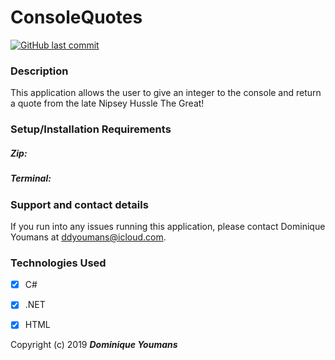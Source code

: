 # ConsoleQuotes
[![GitHub last commit](https://img.shields.io/github/last-commit/google/skia.svg?style=flat)]()
### Description

This application allows the user to give an integer to the console and return a quote from the late Nipsey Hussle The Great!


### Setup/Installation Requirements
##### Zip:


##### Terminal:






### Support and contact details

If you run into any issues running this application, please contact Dominique Youmans at ddyoumans@icloud.com.

### Technologies Used

 - [x] C#
 - [x] .NET
 - [x] HTML



Copyright (c) 2019 **_Dominique Youmans_**
